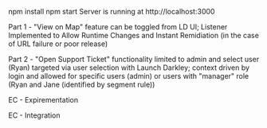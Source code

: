 npm install
npm start
Server is running at http://localhost:3000

Part 1 - "View on Map" feature can be toggled from LD UI; Listener Implemented to Allow Runtime Changes and Instant Remidiation (in the case of URL failure or poor release)

Part 2 - "Open Support Ticket" functionality limited to admin and select user (Ryan) targeted via user selection with Launch Darkley; context driven by login and allowed for specific users (admin) or users with "manager" role (Ryan and Jane (identified by segment rule))

EC - Expirementation

EC - Integration